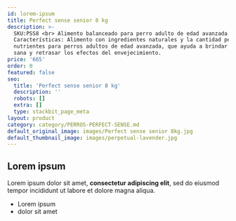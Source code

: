 ```yaml
---
id: lorem-ipsum
title: Perfect sense senior 8 kg
description: >-
  SKU:PSS8 <br> Alimento balanceado para perro adulto de edad avanzada.
  Características: Alimento con ingredientes naturales y la cantidad perfecta de
  nutrientes para perros adultos de edad avanzada, que ayuda a brindar una vida
  sana y retrasar los efectos del envejecimiento.
price: '665'
order: 0
featured: false
seo:
  title: 'Perfect sense senior 8 kg'
  description: ''
  robots: []
  extra: []
  type: stackbit_page_meta
layout: product
category: category/PERROS-PERFECT-SENSE.md
default_original_image: images/Perfect sense senior 8kg.jpg
default_thumbnail_image: images/perpetual-lavender.jpg
---
```

## Lorem ipsum

Lorem ipsum dolor sit amet, **consectetur adipiscing elit**, sed do eiusmod tempor incididunt ut labore et dolore magna aliqua.

- Lorem ipsum
- dolor sit amet